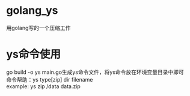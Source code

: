 # golang_ys
用golang写的一个压缩工作

# ys命令使用
go build -o ys main.go生成ys命令文件，将ys命令放在环境变量目录中即可  
命令帮助：ys type[zip] dir filename  
example: ys zip /data data.zip
